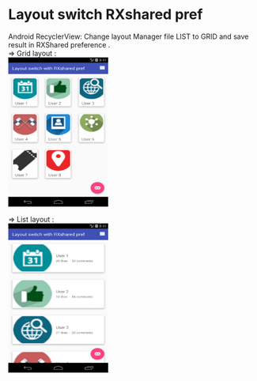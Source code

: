 # Layout switch RXshared pref

Android RecyclerView: Change layout Manager file LIST to GRID and save result in RXShared preference .</br>
=> Grid layout :</br>
<img src="grid_layout.png" height="302" width="202">

=> List layout :</br>
<img src="list_layout.png" height="302" width="202">
